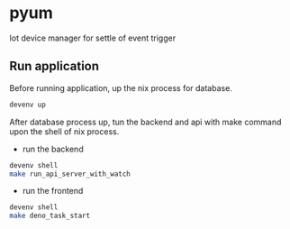 # pyum

Iot device manager for settle of event trigger

## Run application

Before running application, up the nix process for database.

```sh
devenv up
```

After database process up, tun the backend and api with make command upon the shell of nix process.

- run the backend

```sh
devenv shell
make run_api_server_with_watch
```

- run the frontend

```sh
devenv shell
make deno_task_start
```


